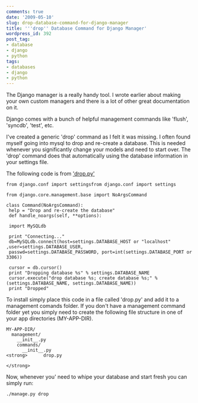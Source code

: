```yaml
---
comments: true
date: '2009-05-10'
slug: drop-database-command-for-django-manager
title: '''drop'' Database Command for Django Manager'
wordpress_id: 392
post_tag:
- database
- django
- python
tags:
- databases
- django
- python
---
```


The Django manager is a really handy tool.  I wrote earlier about making your own custom managers and there is a lot of other great documentation on it.

Django comes with a bunch of helpful management commands like 'flush', 'syncdb', 'test', etc.

I've created a generic 'drop' command as I felt it was missing.  I often found myself going into mysql to drop and re-create a database.  This is needed whenever you significantly change your models and need to start over.  The 'drop' command does that automatically using the database information in your settings file.

The following code is from ['drop.py'](http://dpaste.com/hold/42832/)

    
    
    from django.conf import settingsfrom django.conf import settings
    
    from django.core.management.base import NoArgsCommand
    
    class Command(NoArgsCommand):
     help = "Drop and re-create the database"
     def handle_noargs(self, **options):
    
     import MySQLdb
    
     print "Connecting..."
     db=MySQLdb.connect(host=settings.DATABASE_HOST or "localhost" ,user=settings.DATABASE_USER,
     passwd=settings.DATABASE_PASSWORD, port=int(settings.DATABASE_PORT or 3306))
    
     cursor = db.cursor()
     print "Dropping database %s" % settings.DATABASE_NAME
     cursor.execute("drop database %s; create database %s;" % (settings.DATABASE_NAME, settings.DATABASE_NAME))
     print "Dropped"
    


To install simply place this code in a file called 'drop.py' and add it to a management comands folder.  If you don't have a management command folder yet you simply need to create the following file structure in one of your app directories (MY-APP-DIR).

    
    MY-APP-DIR/
      management/
        __init__.py
        commands/
          __init__.py
    <strong>      drop.py
    
    </strong>


Now, whenever you' need to whipe your database and start fresh you can simply run:

    
    ./manage.py drop
